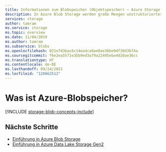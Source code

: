 ```yaml
---
title: Informationen zum Blobspeicher (Objektspeicher) – Azure Storage
description: In Azure Blob Storage werden große Mengen unstrukturierter Objektdaten wie etwa Text- und Binärdaten gespeichert. Blob Storage unterstützt darüber hinaus Azure Data Lake Storage Gen2 für Big Data-Analysen.
services: storage
author: tamram
ms.service: storage
ms.topic: overview
ms.date: 11/04/2019
ms.author: tamram
ms.subservice: blobs
ms.openlocfilehash: 021e7d3bac6c14ea4ca9ae0ae36be9df30d3b74a
ms.sourcegitcommit: f6e2ea5571e35b9ed3a79a22485eba4d20ae36cc
ms.translationtype: HT
ms.contentlocale: de-DE
ms.lasthandoff: 09/24/2021
ms.locfileid: "128662512"
---
```

# <a name="what-is-azure-blob-storage"></a>Was ist Azure-Blobspeicher?

[!INCLUDE [storage-blob-concepts-include](../../../includes/storage-blob-concepts-include.md)]

## <a name="next-steps"></a>Nächste Schritte

- [Einführung in Azure Blob Storage](storage-blobs-introduction.md)
- [Einführung in Azure Data Lake Storage Gen2](../blobs/data-lake-storage-introduction.md)
